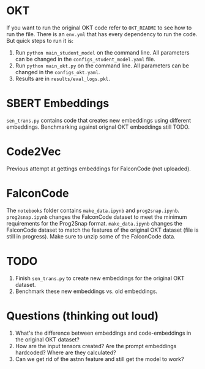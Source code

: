 # OKT
If you want to run the original OKT code refer to ``` OKT_README ``` to see how to run the file. There is an ``` env.yml ``` that has every dependency to run the code. But quick steps to run it is:
1. Run `` python main_student_model `` on the command line. All parameters can be changed in the `` configs_student_model.yaml `` file.
2. Run `` python main_okt.py `` on the command line. All parameters can be changed in the `` configs_okt.yaml ``.
3. Results are in ``` results/eval_logs.pkl ```.

# SBERT Embeddings
`` sen_trans.py `` contains code that creates new embeddings using different embeddings. Benchmarking against orignal OKT embeddings still TODO.

# Code2Vec
Previous attempt at gettings embeddings for FalconCode (not uploaded).

# FalconCode
The `` notebooks `` folder contains `` make_data.ipynb `` and `` prog2snap.ipynb ``. `` prog2snap.ipynb `` changes the FalconCode dataset to meet the minimum requirements for the Prog2Snap format. `` make_data.ipynb `` changes the FalconCode dataset to match the features of the original OKT dataset (file is still in progress). Make sure to unzip some of the FalconCode data.

# TODO
1. Finish `` sen_trans.py `` to create new embeddings for the original OKT dataset.
2. Benchmark these new embeddings vs. old embeddings.

# Questions (thinking out loud)
1. What's the difference between embeddings and code-embeddings in the original OKT dataset?
2. How are the input tensors created? Are the prompt embeddings hardcoded? Where are they calculated?
3. Can we get rid of the astnn feature and still get the model to work?
